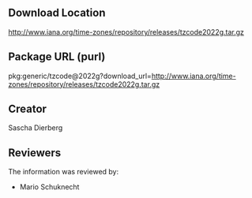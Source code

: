 ## Download Location

http://www.iana.org/time-zones/repository/releases/tzcode2022g.tar.gz

## Package URL (purl)

pkg:generic/tzcode@2022g?download_url=http://www.iana.org/time-zones/repository/releases/tzcode2022g.tar.gz

## Creator

Sascha Dierberg

## Reviewers

The information was reviewed by:

* Mario Schuknecht
